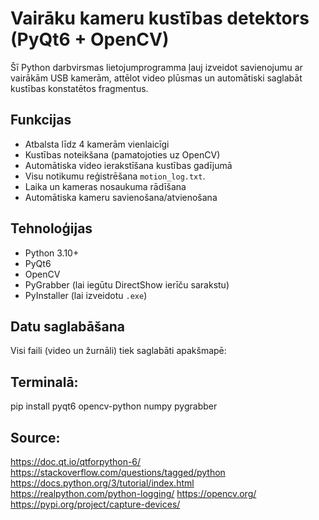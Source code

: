 # Vairāku kameru kustības detektors (PyQt6 + OpenCV)

Šī Python darbvirsmas lietojumprogramma ļauj izveidot savienojumu ar vairākām USB kamerām, attēlot video plūsmas un automātiski saglabāt kustības konstatētos fragmentus.

## Funkcijas
- Atbalsta līdz 4 kamerām vienlaicīgi
- Kustības noteikšana (pamatojoties uz OpenCV)
- Automātiska video ierakstīšana kustības gadījumā
- Visu notikumu reģistrēšana `motion_log.txt`.
- Laika un kameras nosaukuma rādīšana
- Automātiska kameru savienošana/atvienošana

## Tehnoloģijas
- Python 3.10+
- PyQt6
- OpenCV
- PyGrabber (lai iegūtu DirectShow ierīču sarakstu)
- PyInstaller (lai izveidotu `.exe`)

## Datu saglabāšana
Visi faili (video un žurnāli) tiek saglabāti apakšmapē:


## Terminalā:
pip install pyqt6 opencv-python numpy pygrabber

## Source:
https://doc.qt.io/qtforpython-6/
https://stackoverflow.com/questions/tagged/python
https://docs.python.org/3/tutorial/index.html
https://realpython.com/python-logging/
https://opencv.org/
https://pypi.org/project/capture-devices/